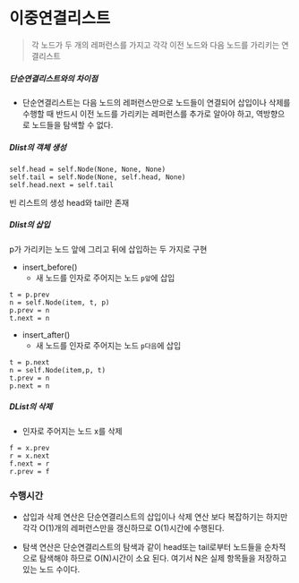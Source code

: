 # 이중연결리스트
> 각 노드가 두 개의 레퍼런스를 가지고 각각 이전 노드와 다음 노드를 가리키는 연결리스트


##### 단순연결리스트와의 차이점
* 단순연결리스트는 다음 노드의 레퍼런스만으로 노드들이 연결되어 삽입이나 삭제를 수행할 때 반드시 이전 노드를 가리키는 레퍼런스를 추가로 알아야 하고, 역방향으로 노드들을 탐색할 수 없다.


##### Dlist의 객체 생성

```
self.head = self.Node(None, None, None)
self.tail = self.Node(None, self.head, None)
self.head.next = self.tail
``` 

빈 리스트의 생성 head와 tail만 존재

##### Dlist의 삽입

p가 가리키는 노드 앞에 그리고 뒤에 삽입하는 두 가지로 구현

* insert_before()
	* 새 노드를 인자로 주어지는 노드 `p앞`에 삽입

```
t = p.prev
n = self.Node(item, t, p)
p.prev = n
t.next = n
```

* insert_after()
	* 새 노드를 인자로 주어지는 노드 `p다음`에 삽입

```
t = p.next
n = self.Node(item,p, t)
t.prev = n
p.next = n
```

##### DList의 삭제
* 인자로 주어지는 노드 x를 삭제

```
f = x.prev
r = x.next
f.next = r
r.prev = f
```


### 수행시간

* 삽입과 삭제 연산은 단순연결리스트의 삽입이나 삭제 연산 보다 복잡하기는 하지만 각각 O(1)개의 레퍼런스만을 갱신하므로 O(1)시간에 수행된다.

* 탐색 연산은 단순연결리스트의 탐색과 같이 head또는 tail로부터 노드들을 순차적으로 탐색해야 하므로 O(N)시간이 소요 된다. 여기서 N은 실제 항목들을 저장하고 있는 노드 수이다.




